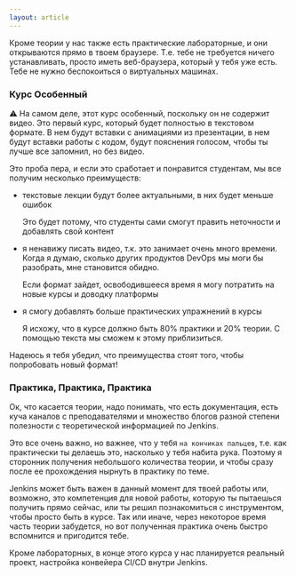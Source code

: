 ```yaml
---
layout: article
---
```


Кроме теории у нас также есть практические лабораторные, и они открываются прямо в твоем браузере. Т.е. тебе не требуется ничего устанавливать, просто иметь веб-браузера, который у тебя уже есть. Тебе не нужно беспокоиться о виртуальных машинах.


### Курс Особенный

:warning: На самом деле, этот курс особенный, поскольку он не содержит видео. Это первый курс, который будет полностью в текстовом формате. В нем будут вставки с анимациями из презентации, в нем будут вставки работы с кодом, будут пояснения голосом, чтобы ты лучше все запомнил, но без видео.

Это проба пера, и если это сработает и понравится студентам, мы все получим несколько преимуществ:

- текстовые лекции будут более актуальными, в них будет меньше ошибок
  
  Это будет потому, что студенты сами смогут править неточности и добавлять свой контент

- я ненавижу писать видео, т.к. это занимает очень много времени. Когда я думаю, сколько других продуктов DevOps мы моги бы разобрать, мне становится обидно.

  Если формат зайдет, освободившееся время я могу потратить на новые курсы и доводку платформы

- я смогу добавлять больше практических упражнений в курсы

  Я исхожу, что в курсе должно быть 80% практики и 20% теории. С помощью текста мы сможем к этому приблизиться.

Надеюсь я тебя убедил, что преимущества стоят того, чтобы попробовать новый формат!


### Практика, Практика, Практика

Ок, что касается теории, надо понимать, что есть документация, есть куча каналов с преподавателями и множество блогов разной степени полезности с теоретической информацией по Jenkins. 

Это все очень важно, но важнее, что у тебя `на кончиках пальцев`, т.е. как практически ты делаешь это, насколько у тебя набита рука. Поэтому я сторонник получения небольшого количества теории, и чтобы сразу после ее прохождения нырнуть в практику по теме.

Jenkins может быть важен в данный момент для твоей работы или, возможно, это компетенция для новой работы, которую ты пытаешься получить прямо сейчас, или ты решил познакомиться с инструментом, чтобы просто быть в курсе. Так или иначе, через некоторое время часть теории забудется, но вот полученная практика очень быстро вспомнится и пригодится тебе.

Кроме лабораторных, в конце этого курса у нас планируется реальный проект, настройка конвейера CI/CD внутри Jenkins.
